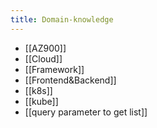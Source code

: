 ```yaml
---
title: Domain-knowledge
---
```

- [[AZ900]]
- [[Cloud]]
- [[Framework]]
- [[Frontend&Backend]]
- [[k8s]]
- [[kube]]
- [[query parameter to get list]]